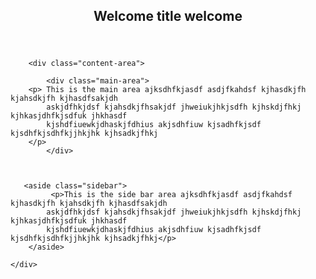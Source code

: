 <html>
<head>
    <link rel="stylesheet" href="css/example.css"/>
</head>


<body >
   
    
<div class="container">
        <header>      
        <h2>Welcome title welcome</h2>
        </header>

        <div class="content-area">

            <div class="main-area">
        <p> This is the main area ajksdhfkjasdf asdjfkahdsf kjhasdkjfh kjahsdkjfh kjhasdfsakjdh
            askjdfhkjdsf kjahsdkjfhsakjdf jhweiukjhkjsdfh kjhskdjfhkj kjhkasjdhfkjsdfuk jhkhasdf
            kjshdfiuewkjdhaskjfdhius akjsdhfiuw kjsadhfkjsdf kjsdhfkjsdhfkjjhkjhk kjhsadkjfhkj
        </p>
            </div>

       

       <aside class="sidebar">
             <p>This is the side bar area ajksdhfkjasdf asdjfkahdsf kjhasdkjfh kjahsdkjfh kjhasdfsakjdh
            askjdfhkjdsf kjahsdkjfhsakjdf jhweiukjhkjsdfh kjhskdjfhkj kjhkasjdhfkjsdfuk jhkhasdf
            kjshdfiuewkjdhaskjfdhius akjsdhfiuw kjsadhfkjsdf kjsdhfkjsdhfkjjhkjhk kjhsadkjfhkj</p>
        </aside>

   <div class="fix"></div>

    </div>   
</div>

  


</body>
</html>
